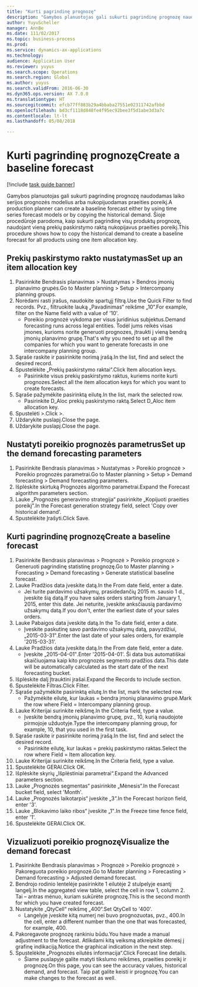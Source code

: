 ```yaml
--- 
title: "Kurti pagrindinę prognozę"
description: "Gamybos planuotojas gali sukurti pagrindinę prognozę naudodamas laiko serijos prognozės modelius arba nukopijuodamas praeities poreikį."
author: YuyuScheller
manager: AnnBe
ms.date: 111/02/2017
ms.topic: business-process
ms.prod: 
ms.service: dynamics-ax-applications
ms.technology: 
audience: Application User
ms.reviewer: yuyus
ms.search.scope: Operations
ms.search.region: Global
ms.author: yuyus
ms.search.validFrom: 2016-06-30
ms.dyn365.ops.version: AX 7.0.0
ms.translationtype: HT
ms.sourcegitcommit: efcb77ff883b29a4bbaba27551e02311742afbbd
ms.openlocfilehash: bd3cf1118d848fe4f95ec92bee3f5d1abe3d3a7c
ms.contentlocale: lt-lt
ms.lasthandoff: 05/08/2018

---
```

# <a name="create-a-baseline-forecast"></a><span data-ttu-id="ca1a7-103">Kurti pagrindinę prognozę</span><span class="sxs-lookup"><span data-stu-id="ca1a7-103">Create a baseline forecast</span></span>

[!include [task guide banner](../../includes/task-guide-banner.md)]

<span data-ttu-id="ca1a7-104">Gamybos planuotojas gali sukurti pagrindinę prognozę naudodamas laiko serijos prognozės modelius arba nukopijuodamas praeities poreikį.</span><span class="sxs-lookup"><span data-stu-id="ca1a7-104">A production planner can create a baseline forecast either by using time series forecast models or by copying the historical demand.</span></span> <span data-ttu-id="ca1a7-105">Šioje procedūroje parodoma, kaip sukurti pagrindinę visų produktų prognozę, naudojant vieną prekių paskirstymo raktą nukopijavus praeities poreikį.</span><span class="sxs-lookup"><span data-stu-id="ca1a7-105">This procedure shows how to copy the historical demand to create a baseline forecast for all products using one item allocation key.</span></span> 


## <a name="set-up-an-item-allocation-key"></a><span data-ttu-id="ca1a7-106">Prekių paskirstymo rakto nustatymas</span><span class="sxs-lookup"><span data-stu-id="ca1a7-106">Set up an item allocation key</span></span>
1. <span data-ttu-id="ca1a7-107">Pasirinkite Bendrasis planavimas > Nustatymas > Bendros įmonių planavimo grupės.</span><span class="sxs-lookup"><span data-stu-id="ca1a7-107">Go to Master planning > Setup > Intercompany planning groups.</span></span>
2. <span data-ttu-id="ca1a7-108">Norėdami rasti įrašus, naudokite spartųjį filtrą.</span><span class="sxs-lookup"><span data-stu-id="ca1a7-108">Use the Quick Filter to find records.</span></span> <span data-ttu-id="ca1a7-109">Pvz., filtruokite lauką „Pavadinimas“ reikšme „10“.</span><span class="sxs-lookup"><span data-stu-id="ca1a7-109">For example, filter on the Name field with a value of '10'.</span></span>
    * <span data-ttu-id="ca1a7-110">Poreikio prognozė vykdoma per visus juridinius subjektus.</span><span class="sxs-lookup"><span data-stu-id="ca1a7-110">Demand forecasting runs across legal entities.</span></span> <span data-ttu-id="ca1a7-111">Todėl jums reikės visas įmones, kurioms norite generuoti prognozes, įtraukti į vieną bendrą įmonių planavimo grupę.</span><span class="sxs-lookup"><span data-stu-id="ca1a7-111">That's why you need to set up all the companies for which you want to generate forecasts in one intercompany planning group.</span></span>  
3. <span data-ttu-id="ca1a7-112">Sąraše raskite ir pasirinkite norimą įrašą.</span><span class="sxs-lookup"><span data-stu-id="ca1a7-112">In the list, find and select the desired record.</span></span>
4. <span data-ttu-id="ca1a7-113">Spustelėkite „Prekių paskirstymo raktai“.</span><span class="sxs-lookup"><span data-stu-id="ca1a7-113">Click Item allocation keys.</span></span>
    * <span data-ttu-id="ca1a7-114">Pasirinkite visus prekių paskirstymo raktus, kuriems norite kurti prognozes.</span><span class="sxs-lookup"><span data-stu-id="ca1a7-114">Select all the item allocation keys for which you want to create forecasts.</span></span>  
5. <span data-ttu-id="ca1a7-115">Sąraše pažymėkite pasirinktą eilutę.</span><span class="sxs-lookup"><span data-stu-id="ca1a7-115">In the list, mark the selected row.</span></span>
    * <span data-ttu-id="ca1a7-116">Pasirinkite D_Aloc prekių paskirstymo raktą.</span><span class="sxs-lookup"><span data-stu-id="ca1a7-116">Select D_Aloc item allocation key.</span></span>  
6. <span data-ttu-id="ca1a7-117">Spustelėti >.</span><span class="sxs-lookup"><span data-stu-id="ca1a7-117">Click >.</span></span>
7. <span data-ttu-id="ca1a7-118">Uždarykite puslapį.</span><span class="sxs-lookup"><span data-stu-id="ca1a7-118">Close the page.</span></span>
8. <span data-ttu-id="ca1a7-119">Uždarykite puslapį.</span><span class="sxs-lookup"><span data-stu-id="ca1a7-119">Close the page.</span></span>

## <a name="set-up-the-demand-forecasting-parameters"></a><span data-ttu-id="ca1a7-120">Nustatyti poreikio prognozės parametrus</span><span class="sxs-lookup"><span data-stu-id="ca1a7-120">Set up the demand forecasting parameters</span></span>
1. <span data-ttu-id="ca1a7-121">Pasirinkite Bendrasis planavimas > Nustatymas > Poreikio prognozė > Poreikio prognozės parametrai.</span><span class="sxs-lookup"><span data-stu-id="ca1a7-121">Go to Master planning > Setup > Demand forecasting > Demand forecasting parameters.</span></span>
2. <span data-ttu-id="ca1a7-122">Išplėskite skirtuką Prognozės algoritmo parametrai.</span><span class="sxs-lookup"><span data-stu-id="ca1a7-122">Expand the Forecast algorithm parameters section.</span></span>
3. <span data-ttu-id="ca1a7-123">Lauke „Prognozės generavimo strategija“ pasirinkite „Kopijuoti praeities poreikį".</span><span class="sxs-lookup"><span data-stu-id="ca1a7-123">In the Forecast generation strategy field, select 'Copy over historical demand'.</span></span>
4. <span data-ttu-id="ca1a7-124">Spustelėkite Įrašyti.</span><span class="sxs-lookup"><span data-stu-id="ca1a7-124">Click Save.</span></span>

## <a name="create-a-baseline-forecast"></a><span data-ttu-id="ca1a7-125">Kurti pagrindinę prognozę</span><span class="sxs-lookup"><span data-stu-id="ca1a7-125">Create a baseline forecast</span></span>
1. <span data-ttu-id="ca1a7-126">Pasirinkite Bendrasis planavimas > Prognozė > Poreikio prognozė > Generuoti pagrindinę statistinę prognozę.</span><span class="sxs-lookup"><span data-stu-id="ca1a7-126">Go to Master planning > Forecasting > Demand forecasting > Generate statistical baseline forecast.</span></span>
2. <span data-ttu-id="ca1a7-127">Lauke Pradžios data įveskite datą.</span><span class="sxs-lookup"><span data-stu-id="ca1a7-127">In the From date field, enter a date.</span></span>
    * <span data-ttu-id="ca1a7-128">Jei turite pardavimo užsakymų, prasidedančių 2015 m. sausio 1 d., įveskite šią datą.</span><span class="sxs-lookup"><span data-stu-id="ca1a7-128">If you have sales orders starting from January 1, 2015, enter this date.</span></span> <span data-ttu-id="ca1a7-129">Jei neturite, įveskite anksčiausią pardavimo užsakymų datą.</span><span class="sxs-lookup"><span data-stu-id="ca1a7-129">If you don't, enter the earliest date of your sales orders.</span></span>  
3. <span data-ttu-id="ca1a7-130">Lauke Pabaigos data įveskite datą.</span><span class="sxs-lookup"><span data-stu-id="ca1a7-130">In the To date field, enter a date.</span></span>
    * <span data-ttu-id="ca1a7-131">Įveskite paskutinę savo pardavimo užsakymų datą, pavyzdžiui, „2015-03-31‟.</span><span class="sxs-lookup"><span data-stu-id="ca1a7-131">Enter the last date of your sales orders, for example '2015-03-31'.</span></span>  
4. <span data-ttu-id="ca1a7-132">Lauke Pradžios data įveskite datą.</span><span class="sxs-lookup"><span data-stu-id="ca1a7-132">In the From date field, enter a date.</span></span>
    * <span data-ttu-id="ca1a7-133">Įveskite „2015-04-01‟.</span><span class="sxs-lookup"><span data-stu-id="ca1a7-133">Enter '2015-04-01'.</span></span> <span data-ttu-id="ca1a7-134">Ši data bus automatiškai skaičiuojama kaip kito prognozės segmento pradžios data.</span><span class="sxs-lookup"><span data-stu-id="ca1a7-134">This date will be automatically calculated as the start date of the next forecasting bucket.</span></span>  
5. <span data-ttu-id="ca1a7-135">Išplėskite dalį Įtrauktini įrašai.</span><span class="sxs-lookup"><span data-stu-id="ca1a7-135">Expand the Records to include section.</span></span>
6. <span data-ttu-id="ca1a7-136">Spustelėkite Filtras.</span><span class="sxs-lookup"><span data-stu-id="ca1a7-136">Click Filter.</span></span>
7. <span data-ttu-id="ca1a7-137">Sąraše pažymėkite pasirinktą eilutę.</span><span class="sxs-lookup"><span data-stu-id="ca1a7-137">In the list, mark the selected row.</span></span>
    * <span data-ttu-id="ca1a7-138">Pažymėkite eilutę, kur laukas = bendra įmonių planavimo grupė.</span><span class="sxs-lookup"><span data-stu-id="ca1a7-138">Mark the row where Field = Intercompany planning group.</span></span>  
8. <span data-ttu-id="ca1a7-139">Lauke Kriterijai surinkite reikšmę.</span><span class="sxs-lookup"><span data-stu-id="ca1a7-139">In the Criteria field, type a value.</span></span>
    * <span data-ttu-id="ca1a7-140">Įveskite bendrą įmonių planavimo grupę, pvz., 10, kurią naudojote pirmojoje užduotyje.</span><span class="sxs-lookup"><span data-stu-id="ca1a7-140">Type the intercompany planning group, for example, 10, that you used in the first task.</span></span>  
9. <span data-ttu-id="ca1a7-141">Sąraše raskite ir pasirinkite norimą įrašą.</span><span class="sxs-lookup"><span data-stu-id="ca1a7-141">In the list, find and select the desired record.</span></span>
    * <span data-ttu-id="ca1a7-142">Pasirinkite eilutę, kur laukas = prekių paskirstymo raktas.</span><span class="sxs-lookup"><span data-stu-id="ca1a7-142">Select the row where Field = Item allocation key.</span></span>  
10. <span data-ttu-id="ca1a7-143">Lauke Kriterijai surinkite reikšmę.</span><span class="sxs-lookup"><span data-stu-id="ca1a7-143">In the Criteria field, type a value.</span></span>
11. <span data-ttu-id="ca1a7-144">Spustelėkite GERAI.</span><span class="sxs-lookup"><span data-stu-id="ca1a7-144">Click OK.</span></span>
12. <span data-ttu-id="ca1a7-145">Išplėskite skyrių „Išplėstiniai parametrai“.</span><span class="sxs-lookup"><span data-stu-id="ca1a7-145">Expand the Advanced parameters section.</span></span>
13. <span data-ttu-id="ca1a7-146">Lauke „Prognozės segmentas“ pasirinkite „Mėnesis“.</span><span class="sxs-lookup"><span data-stu-id="ca1a7-146">In the Forecast bucket field, select 'Month'.</span></span>
14. <span data-ttu-id="ca1a7-147">Lauke „Prognozės laikotarpis“ įveskite „3“.</span><span class="sxs-lookup"><span data-stu-id="ca1a7-147">In the Forecast horizon field, enter '3'.</span></span>
15. <span data-ttu-id="ca1a7-148">Lauke „Blokavimo laiko ribos“ įveskite „1‟.</span><span class="sxs-lookup"><span data-stu-id="ca1a7-148">In the Freeze time fence field, enter '1'.</span></span>
16. <span data-ttu-id="ca1a7-149">Spustelėkite GERAI.</span><span class="sxs-lookup"><span data-stu-id="ca1a7-149">Click OK.</span></span>

## <a name="visualize-the-demand-forecast"></a><span data-ttu-id="ca1a7-150">Vizualizuoti poreikio prognozę</span><span class="sxs-lookup"><span data-stu-id="ca1a7-150">Visualize the demand forecast</span></span>
1. <span data-ttu-id="ca1a7-151">Pasirinkite Bendrasis planavimas > Prognozė > Poreikio prognozė > Pakoreguota poreikio prognozė.</span><span class="sxs-lookup"><span data-stu-id="ca1a7-151">Go to Master planning > Forecasting > Demand forecasting > Adjusted demand forecast.</span></span>
2. <span data-ttu-id="ca1a7-152">Bendrojo rodinio lentelėje pasirinkite 1 eilutėje 2 stulpelyje esantį langelį.</span><span class="sxs-lookup"><span data-stu-id="ca1a7-152">In the aggregated view table, select the cell in row 1, column 2.</span></span> <span data-ttu-id="ca1a7-153">Tai – antras mėnuo, kuriam sukūrėte prognozę.</span><span class="sxs-lookup"><span data-stu-id="ca1a7-153">This is the second month for which you have created forecast.</span></span>
3. <span data-ttu-id="ca1a7-154">Nustatykite „QtyCell“ reikšmę „400“.</span><span class="sxs-lookup"><span data-stu-id="ca1a7-154">Set QtyCell to '400'.</span></span>
    * <span data-ttu-id="ca1a7-155">Langelyje įveskite kitą numerį nei buvo prognozuotas, pvz., 400.</span><span class="sxs-lookup"><span data-stu-id="ca1a7-155">In the cell, enter a different number than the one that was forecasted, for example, 400.</span></span>  
4. <span data-ttu-id="ca1a7-156">Pakoregavote prognozę rankiniu būdu.</span><span class="sxs-lookup"><span data-stu-id="ca1a7-156">You have made a manual adjustment to the forecast.</span></span> <span data-ttu-id="ca1a7-157">Atlikdami kitą veiksmą atkreipkite dėmesį į grafinę indikaciją.</span><span class="sxs-lookup"><span data-stu-id="ca1a7-157">Notice the graphical indication in the next step.</span></span>
5. <span data-ttu-id="ca1a7-158">Spustelėkite „Prognozės eilutės informacija“.</span><span class="sxs-lookup"><span data-stu-id="ca1a7-158">Click Forecast line details.</span></span>
    * <span data-ttu-id="ca1a7-159">Šiame puslapyje galite matyti tikslumo reikšmes, praeities poreikį ir prognozę.</span><span class="sxs-lookup"><span data-stu-id="ca1a7-159">On this page, you can see the accuracy values, historical demand, and forecast.</span></span> <span data-ttu-id="ca1a7-160">Taip pat galite keisti ir prognozę.</span><span class="sxs-lookup"><span data-stu-id="ca1a7-160">You can make changes to the forecast as well.</span></span>  



